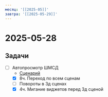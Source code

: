```yaml
---
месяц: '[[2025-05]]'
завтра: '[[2025-05-29]]'
---
```


# 2025-05-28

## Задачи

 - [ ] Автопросмотр ШМСД
	 - [Сценарий](https://docs.google.com/document/d/1833INEwIhJmZ38f1LfJvnKLVnqynMsqYrp65Fw8Ujvw/edit?usp=sharing)
	 - [x] 8ч. Переход по всем сценам
	 - [ ] Повороты в 3д сценах
	 - [x] 4ч. Мигание виджетов перед 3д сценой
